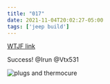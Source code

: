 ```yaml
---
title: "017"
date: 2021-11-04T20:02:27-05:00
tags: ['jeep build']
---
```

[WTJF link](https://wranglertjforum.com/threads/prndls-tj-build-ii-the-green-one.55717/post-996189)

Success! @Irun @Vtx531

![plugs and thermocure](/jeep/build-thread/img/PXL_20211104_153914770.jpg)